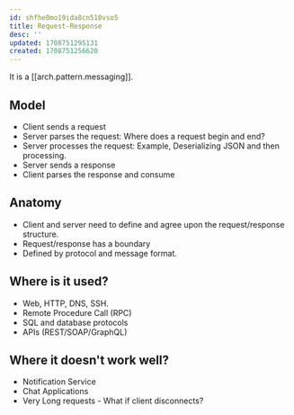 ```yaml
---
id: shfhe0mo19ida8cn510vso5
title: Request-Response
desc: ''
updated: 1708751295131
created: 1708751256620
---
```


It is a [[arch.pattern.messaging]].

## Model

- Client sends a request
- Server parses the request: Where does a request begin and end?
- Server processes the request: Example, Deserializing JSON and then processing.
- Server sends a response
- Client parses the response and consume

## Anatomy

- Client and server need to define and agree upon the request/response structure.
- Request/response has a boundary
- Defined by protocol and message format.

## Where is it used?

- Web, HTTP, DNS, SSH.
- Remote Procedure Call (RPC)
- SQL and database protocols
- APIs (REST/SOAP/GraphQL)

## Where it doesn't work well?

- Notification Service
- Chat Applications
- Very Long requests - What if client disconnects?

